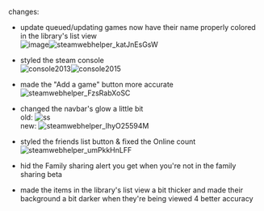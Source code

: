 changes:



- update queued/updating games now have their name properly colored in the library's list view<br>
![image](https://github.com/user-attachments/assets/368b61b7-f269-4ae9-a829-e6092f62481a)![steamwebhelper_katJnEsGsW](https://github.com/user-attachments/assets/e1abf7a0-709b-423d-836b-71c2f0fce792)

- styled the steam console<br>
![console2013](https://github.com/user-attachments/assets/e654d92f-ea78-4ffe-97b5-f2af4c6ee780)![console2015](https://github.com/user-attachments/assets/6b550eac-945f-4f4e-8f2b-562eeaa0f61d)

- made the "Add a game" button more accurate<br>
![steamwebhelper_FzsRabXoSC](https://github.com/user-attachments/assets/6977c501-73a4-4e9e-8aa2-8dfc2597e7b4)

- changed the navbar's glow a little bit<br>
old: ![ss](https://github.com/user-attachments/assets/16537aa9-f8d7-49b0-86a8-c6c2041893f5)<br> new: ![steamwebhelper_IhyO25594M](https://github.com/user-attachments/assets/54b5c1f9-7dae-4cfa-b831-77d3897d7808)

- styled the friends list button & fixed the Online count<br>![steamwebhelper_umPkkHnLFF](https://github.com/user-attachments/assets/84fb4387-b111-4088-8bb4-7ec8ddee78e2)

- hid the Family sharing alert you get when you're not in the family sharing beta
- made the items in the library's list view a bit thicker and made their background a bit darker when they're being viewed 4 better accuracy

